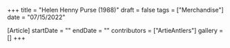 +++
title = "Helen Henny Purse (1988)"
draft = false
tags = ["Merchandise"]
date = "07/15/2022"

[Article]
startDate = ""
endDate = ""
contributors = ["ArtieAntlers"]
gallery = []
+++
